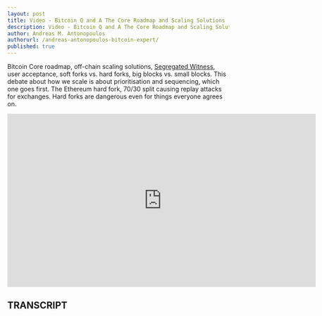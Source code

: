 ```yaml
---
layout: post
title: Video - Bitcoin Q and A The Core Roadmap and Scaling Solutions
description: Video - Bitcoin Q and A The Core Roadmap and Scaling Solutions
author: Andreas M. Antonopoulos
authorurl: /andreas-antonopoulos-bitcoin-expert/
published: true
---
```


<p>Bitcoin Core roadmap, off-chain scaling solutions, <a href="/video-critical-analysis-swarm-city/">Segregated Witness</a>, user acceptance, soft forks vs. hard forks, big blocks vs. small blocks. This debate about how we scale is about prioritisation and sequencing, which one goes first. The Ethereum hard fork, 70/30 split causing replay attacks for exchanges. Hard forks are dangerous even for things everyone agrees on.</p>

<center><iframe width="700" height="394" src="https://www.youtube.com/embed/1MKrsALrM0s?list=PLPQwGV1aLnTsHvzevl9BAUlfsfwFfU7aP" frameborder="0" allowfullscreen></iframe></center>

<h2>TRANSCRIPT</h2>

